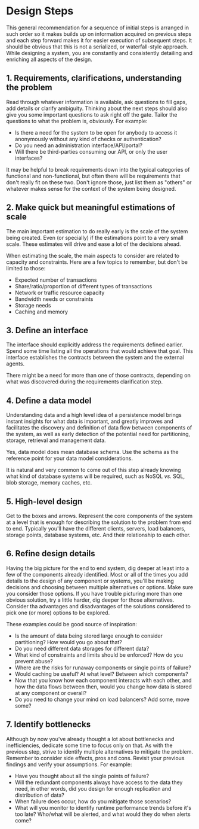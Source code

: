 # Design Steps

This general recommendation for a sequence of initial steps is arranged in such order so it makes builds up on information acquired on previous steps and each step forward makes it for easier execution of subsequent steps. It should be obvious that this is not a serialized, or waterfall-style approach. While designing a system, you are constantly and consistently detailing and enriching all aspects of the design.

## 1. Requirements, clarifications, understanding the problem

Read through whatever information is available, ask questions to fill gaps, add details or clarify ambiguity. Thinking about the next steps should also give you some important questions to ask right off the gate. Tailor the questions to what the problem is, obviously. For example:

- Is there a need for the system to be open for anybody to access it anonymously without any kind of checks or authentication?
- Do you need an administration interface/API/portal?
- Will there be third-parties consuming our API, or only the user interfaces?

It may be helpful to break requirements down into the typical categories of functional and non-functional, but often there will be requirements that don't really fit on these two. Don't ignore those, just list them as "others" or whatever makes sense for the context of the system being designed.

## 2. Make quick but meaningful estimations of scale

The main important estimation to do really early is the scale of the system being created. Even (or specially) if the estimations point to a very small scale. These estimates will drive and ease a lot of the decisions ahead.

When estimating the scale, the main aspects to consider are related to capacity and constraints. Here are a few topics to remember, but don't be limited to those:

- Expected number of transactions
- Share/ratio/proportion of different types of transactions
- Network or traffic resource capacity
- Bandwidth needs or constraints
- Storage needs
- Caching and memory

## 3. Define an interface

The interface should explicitly address the requirements defined earlier. Spend some time listing all the operations that would achieve that goal. This interface establishes the contracts between the system and the external agents.

There might be a need for more than one of those contracts, depending on what was discovered during the requirements clarification step.

## 4. Define a data model

Understanding data and a high level idea of a persistence model brings instant insights for what data is important, and greatly improves and facilitates the discovery and definition of data flow between components of the system, as well as early detection of the potential need for partitioning, storage, retrieval and management data.

Yes, data model does mean database schema. Use the schema as the reference point for your data model considerations.

It is natural and very common to come out of this step already knowing what kind of database systems will be required, such as NoSQL *vs.* SQL, blob storage, memory caches, etc.

## 5. High-level design

Get to the boxes and arrows. Represent the core components of the system at a level that is enough for describing the solution to the problem from end to end. Typically you'll have the different clients, servers, load balancers, storage points, database systems, etc. And their relationship to each other.

## 6. Refine design details

Having the big picture for the end to end system, dig deeper at least into a few of the components already identified. Most or all of the times you add details to the design of any component or systems, you'll be making decisions and choosing between multiple alternatives or options. Make sure you consider those options. If you have trouble picturing more than one obvious solution, try a little harder, dig deeper for those alternatives. Consider tha advantages and disadvantages of the solutions considered to pick one (or more) options to be explored.

These examples could be good source of inspiration:

- Is the amount of data being stored large enough to consider partitioning? How would you go about that?
- Do you need different data storages for different data?
- What kind of constraints and limits should be enforced? How do you prevent abuse?
- Where are the risks for runaway components or single points of failure?
- Would caching be useful? At what level? Between which components?
- Now that you know how each component interacts with each other, and how the data flows between then, would you change how data is stored at any component or overall?
- Do you need to change your mind on load balancers? Add some, move some?

## 7. Identify bottlenecks

Although by now you've already thought a lot about bottlenecks and inefficiencies, dedicate some time to focus only on that. As with the previous step, strive to identify multiple alternatives to mitigate the problem. Remember to consider side effects, pros and cons. Revisit your previous findings and verify your assumptions. For example:

- Have you thought about all the single points of failure?
- Will the redundant components always have access to the data they need, in other words, did you design for enough replication and distribution of data?
- When failure does occur, how do you mitigate those scenarios?
- What will you monitor to identify runtime performance trends before it's too late? Who/what will be alerted, and what would they do when alerts come?

